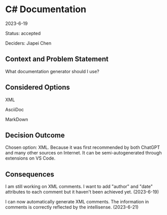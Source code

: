 # C# Documentation

2023-6-19

Status: accepted

Deciders: Jiapei Chen

## Context and Problem Statement

What documentation generator should I use?

## Considered Options

XML

AsciiDoc

MarkDown

## Decision Outcome

Chosen option: XML. Because it was first recommended by both ChatGPT and many other sources on Internet. It can be semi-autogenerated through extensions on VS Code.

## Consequences

I am still working on XML comments. I want to add "author" and "date" attributes to each comment but it haven't been achieved yet. (2023-6-19)

I can now automatically generate XML comments. The information in comments is correctly reflected by the intellisense. (2023-6-21)
